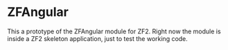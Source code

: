 ZFAngular
=========

This a prototype of the ZFAngular module for ZF2. 
Right now the module is inside a ZF2 skeleton application, just to test the working code.


